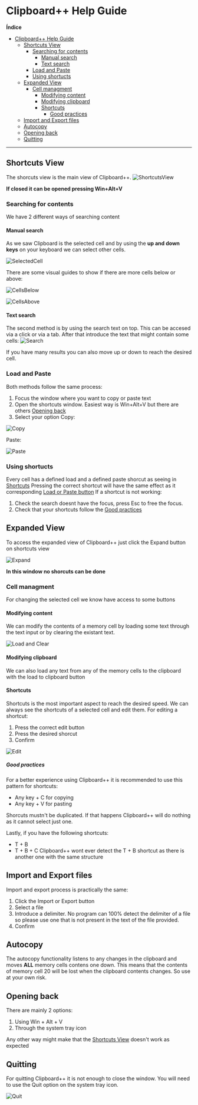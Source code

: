# Clipboard++ Help Guide

**Índice**
- [Clipboard++ Help Guide](#clipboard-help-guide)
  - [Shortcuts View](#shortcuts-view)
    - [Searching for contents](#searching-for-contents)
      - [Manual search](#manual-search)
      - [Text search](#text-search)
    - [Load and Paste](#load-and-paste)
    - [Using shortucts](#using-shortucts)
  - [Expanded View](#expanded-view)
    - [Cell managment](#cell-managment)
      - [Modifying content](#modifying-content)
      - [Modifying clipboard](#modifying-clipboard)
      - [Shortcuts](#shortcuts)
        - [Good practices](#good-practices)
  - [Import and Export files](#import-and-export-files)
  - [Autocopy](#autocopy)
  - [Opening back](#opening-back)
  - [Quitting](#quitting)

---

## Shortcuts View
The shorcuts view is the main view of Clipboard++. 
![ShortcutsView](./images/en-US/ShortCutsView.png)

**If closed it can be opened pressing Win+Alt+V**

### Searching for contents
We have 2 different ways of searching content
#### Manual search
As we saw Clipboard is the selected cell and by using the **up and down keys** on your keyboard we can select other cells.

![SelectedCell](./images/en-US/Move.gif)

There are some visual guides to show if there are more cells below or above:

![CellsBelow](./images/en-US/CellsBelow.png)

![CellsAbove](./images/en-US/CellsAbove.png)

#### Text search
The second method is by using the search text on top.
This can be accesed via a click or via a tab. After that introduce the text that might contain some cells:
![Search](./images/en-US/Search.gif)

If you have many results you can also move up or down to reach the desired cell.

### Load and Paste
Both methods follow the same process:
 1. Focus the window where you want to copy or paste text
 2. Open the shortcuts window. Easiest way is Win+Alt+V but there are others [Opening back](#opening-back)
 3. Select your option
Copy:

![Copy](./images/en-US/Copy.gif)

Paste:

![Paste](./images/en-US/Paste.gif)

### Using shortucts
Every cell has a defined load and a defined paste shorcut as seeing in [Shortcuts](#shortcuts)
Pressing the correct shortcut will have the same effect as it corresponding [Load or Paste button](#load-and-paste)
If a shortcut is not working:
  1. Check the search doesnt have the focus, press Esc to free the focus.
  2. Check that your shortcuts follow the [Good practices](#good-practices)

## Expanded View
To access the expanded view of Clipboard++ just click the Expand button on shortcuts view

![Expand](./images/en-US/Expand.gif)


**In this window no shorcuts can be done**

### Cell managment
For changing the selected cell we know have access to some buttons

#### Modifying content
We can modify the contents of a memory cell by loading some text through the text input or by clearing the existant text.

![Load and Clear](./images/en-US/Load&Clear.gif)

#### Modifying clipboard
We can also load any text from any of the memory cells to the clipboard with the load to clipboard button

#### Shortcuts

Shortcuts is the most important aspect to reach the desired speed. We can always see the shortcuts of a selected cell and edit them.
For editing a shortcut:
  1. Press the correct edit button
  2. Press the desired shorcut
  3. Confirm
 
![Edit](./images/en-US/Edit.gif)

##### Good practices

For a better experience using Clipboard++ it is recommended to use this pattern for shortcuts: 
  - Any key + C for copying
  - Any key + V for pasting

Shorcuts mustn't be duplicated. If that happens Clipboard++ will do nothing as it cannot select just one.

Lastly, if you have the following shortcuts:
  - T + B
  - T + B + C
Clipboard++ wont ever detect the T + B shortcut as there is another one with the same structure

## Import and Export files
Import and export process is practically the same:
  1. Click the Import or Export button
  2. Select a file
  3. Introduce a delimiter. No program can 100% detect the delimiter of a file so please use one that is not present in the text of the file provided.
  4. Confirm

## Autocopy
The autocopy functionality listens to any changes in the clipboard and moves **ALL** memory cells contens one down. This means that the contents of memory cell 20 will be lost when the clipboard contents changes. So use at your own risk.

## Opening back

There are mainly 2 options:
  1. Using Win + Alt + V
  2. Through the system tray icon

Any other way might make that the [Shortcuts View](#shortcuts-view) doesn't work as expected

## Quitting

For quitting Clipboard++ it is not enough to close the window.
You will need to use the Quit option on the system tray icon.

![Quit](./images/en-US/Quit.gif)
